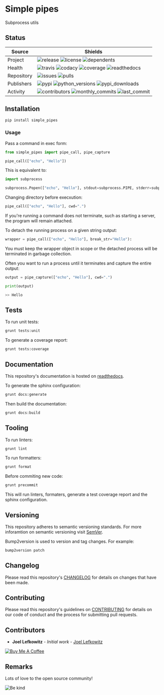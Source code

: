 # Simple pipes

Subprocess utils

## Status

| Source     | Shields                                                                                                            |
| ---------- | ------------------------------------------------------------------------------------------------------------------ |
| Project    | ![release][release_shield] ![license][license_shield] ![dependents][dependents_shield]                             |
| Health     | ![travis][travis_shield] ![codacy][codacy_shield] ![coverage][coverage_shield] ![readthedocs][readthedocs_shield]  |
| Repository | ![issues][issues_shield] ![pulls][pulls_shield]                                                                    |
| Publishers | ![pypi][pypi_shield] ![python_versions][python_versions_shield] ![pypi_downloads][pypi_downloads_shield]           |
| Activity   | ![contributors][contributors_shield] ![monthly_commits][monthly_commits_shield] ![last_commit][last_commit_shield] |

## Installation

```bash
pip install simple_pipes
```

### Usage

Pass a command in exec form:

```python
from simple_pipes import pipe_call, pipe_capture

pipe_call(["echo", "Hello"])
```

This is equivalent to:

```python
import subprocess

subprocess.Popen(["echo", "Hello"], stdout=subprocess.PIPE, stderr=subprocess.STDOUT)
```

Changing directory before execxution:

```python
pipe_call(["echo", "Hello"], cwd=".")
```

If you're running a command does not terminate, such as starting a server, the program will remain attached.

To detach the running process on a given string output:

```python
wrapper = pipe_call(["echo", "Hello"], break_str="Hello"):
```

You must keep the wrapper object in scope or the detached process will be terminated in garbage collection.

Often you want to run a process until it terminates and capture the entire output:

```python
output = pipe_capture(["echo", "Hello"], cwd=".")

print(output)

>> Hello
```

## Tests

To run unit tests:

```bash
grunt tests:unit
```

To generate a coverage report:

```bash
grunt tests:coverage
```

## Documentation

This repository's documentation is hosted on [readthedocs][readthedocs].

To generate the sphinx configuration:

```bash
grunt docs:generate
```

Then build the documentation:

```bash
grunt docs:build
```

## Tooling

To run linters:

```bash
grunt lint
```

To run formatters:

```bash
grunt format
```

Before commiting new code:

```bash
grunt precommit
```

This will run linters, formaters, generate a test coverage report and the sphinx configuration.

## Versioning

This repository adheres to semantic versioning standards.
For more inforamtion on semantic versioning visit [SemVer][semver].

Bump2version is used to version and tag changes.
For example:

```bash
bump2version patch
```

## Changelog

Please read this repository's [CHANGELOG](CHANGELOG.md) for details on changes that have been made.

## Contributing

Please read this repository's guidelines on [CONTRIBUTING](CONTRIBUTING.md) for details on our code of conduct and the process for submitting pull requests.

## Contributors

- **Joel Lefkowitz** - _Initial work_ - [Joel Lefkowitz][joellefkowitz]

[![Buy Me A Coffee][coffee_button]][coffee]

## Remarks

Lots of love to the open source community!

![Be kind][be_kind]

<!-- Github links -->

[pulls]: https://github.com/JoelLefkowitz/simple-pipes/pulls
[issues]: https://github.com/JoelLefkowitz/simple-pipes/issues

<!-- External links -->

[readthedocs]: https://simple-pipes.readthedocs.io/en/latest/
[semver]: http://semver.org/
[coffee]: https://www.buymeacoffee.com/joellefkowitz
[coffee_button]: https://cdn.buymeacoffee.com/buttons/default-blue.png
[be_kind]: https://media.giphy.com/media/osAcIGTSyeovPq6Xph/giphy.gif

<!-- Acknowledgments -->

[joellefkowitz]: https://github.com/JoelLefkowitz

<!-- Project shields -->

[release_shield]: https://img.shields.io/github/v/tag/joellefkowitz/simple-pipes
[license_shield]: https://img.shields.io/github/license/joellefkowitz/simple-pipes
[dependents_shield]: https://img.shields.io/librariesio/dependent-repos/pypi/simple_pipes

<!-- Health shields -->

[travis_shield]: https://img.shields.io/travis/joellefkowitz/simple-pipes
[codacy_shield]: https://img.shields.io/codacy/coverage/simple-pipes
[coverage_shield]: https://img.shields.io/codacy/grade/simple-pipes
[readthedocs_shield]: https://img.shields.io/readthedocs/simple-pipes

<!-- Repository shields -->

[issues_shield]: https://img.shields.io/github/issues/joellefkowitz/simple-pipes
[pulls_shield]: https://img.shields.io/github/issues-pr/joellefkowitz/simple-pipes

<!-- Publishers shields -->

[pypi_shield]: https://img.shields.io/pypi/v/simple_pipes
[python_versions_shield]: https://img.shields.io/pypi/pyversions/simple_pipes
[pypi_downloads_shield]: https://img.shields.io/pypi/dw/simple_pipes

<!-- Activity shields -->

[contributors_shield]: https://img.shields.io/github/contributors/joellefkowitz/simple-pipes
[monthly_commits_shield]: https://img.shields.io/github/commit-activity/m/joellefkowitz/simple-pipes
[last_commit_shield]: https://img.shields.io/github/last-commit/joellefkowitz/simple-pipes
